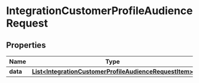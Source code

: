 

# IntegrationCustomerProfileAudienceRequest

## Properties

Name | Type | Description | Notes
------------ | ------------- | ------------- | -------------
**data** | [**List&lt;IntegrationCustomerProfileAudienceRequestItem&gt;**](IntegrationCustomerProfileAudienceRequestItem.md) |  |  [optional]



